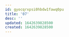 ```yaml
---
id: gyocqrxpsi0hbdw1fawq0pu
title: '07'
desc: ''
updated: 1642639828500
created: 1642639828500
---
```


